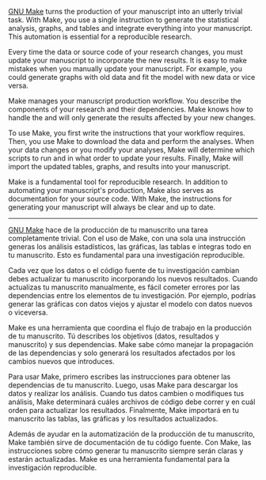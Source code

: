 [GNU Make](https://en.wikipedia.org/wiki/Make_(software)) turns the production of your manuscript
into an utterly trivial task. With Make, you use a single instruction to generate the statistical
analysis, graphs, and tables and integrate everything into your manuscript. This automation is
essential for a reproducible research.

Every time the data or source code of your research changes, you must update your manuscript
to incorporate the new results. It is easy to make mistakes when you manually update your manuscript. 
For example, you could generate graphs with old data and fit the model with new data or vice versa.

Make manages your manuscript production workflow. You describe the components of your
research and their dependencies. Make knows how to handle the
and will only generate the results affected by your new changes.

To use Make, you first write the instructions that your workflow
requires. Then, you use Make to download the data and perform the analyses. When your data changes or
you modify your analyses, Make will determine which scripts to run and in what order to update your
results. Finally, Make will import the updated tables, graphs, and results into your manuscript.

Make is a fundamental tool for reproducible research. In addition to automating your manuscript's
production, Make also serves as documentation for your source code. With Make, the instructions for
generating your manuscript will always be clear and up to date.

---

[GNU Make](https://en.wikipedia.org/wiki/Make_(software)) hace de la producción de tu manuscrito una
tarea completamente trivial. Con el uso de Make, con una sola una instrucción generas los análisis
estadísticos, las gráficas, las tablas e integras todo en tu manuscrito. Esto es fundamental para
una investigación reproducible.

Cada vez que los datos o el código fuente de tu investigación cambian debes actualizar tu manuscrito
incorporando los nuevos resultados. Cuando actualizas tu manuscrito manualmente, es fácil cometer
errores por las dependencias entre los elementos de tu investigación. Por ejemplo, podrías generar
las gráficas con datos viejos y ajustar el modelo con datos nuevos o viceversa.

Make es una herramienta que coordina el flujo de trabajo en la producción de tu manuscrito. Tú
describes los objetivos (datos, resultados y manuscrito) y sus dependencias. Make sabe cómo manejar
la propagación de las dependencias y solo generará los resultados afectados por los cambios nuevos
que introduces.

Para usar Make, primero escribes las instrucciones para obtener las dependencias de tu manuscrito.
Luego, usas Make para descargar los datos y realizar los análisis. Cuando tus datos cambien o
modifiques tus análisis, Make determinará cuáles archivos de código debe correr y en cuál orden para
actualizar los resultados. Finalmente, Make importará en tu manuscrito las tablas, las gráficas y
los resultados actualizados.

Además de ayudar en la automatización de la producción de tu manuscrito, Make también sirve de
documentación de tu código fuente. Con Make, las instrucciones sobre cómo generar tu manuscrito
siempre serán claras y estarán actualizadas. Make es una herramienta fundamental para la
investigación reproducible.
